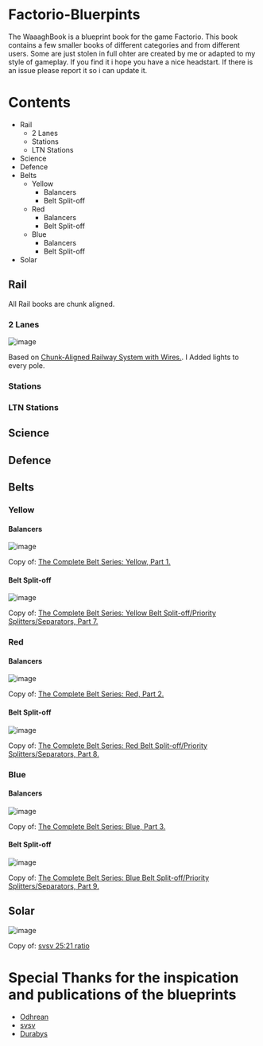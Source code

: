 # Factorio-Bluerpints
The WaaaghBook is a blueprint book for the game Factorio. This book contains a few smaller books of different categories and from different users. Some are just stolen in full ohter are created by me or adapted to my style of gameplay. If you find it i hope you have a nice headstart. If there is an issue please report it so i can update it. 

# Contents
- Rail
  - 2 Lanes
  - Stations
  - LTN Stations
- Science
- Defence
- Belts
  - Yellow
    - Balancers
    - Belt Split-off
  - Red
    - Balancers
    - Belt Split-off
  - Blue
    - Balancers
    - Belt Split-off
- Solar

## Rail
All Rail books are chunk aligned.
### 2 Lanes
![image](http://i.imgur.com/mxw89USl.jpeg)

Based on [Chunk-Aligned Railway System with Wires.](https://factorioprints.com/view/-Ko4Un71BhDDTUvorRv5). I Added lights to every pole.

### Stations

### LTN Stations

## Science

## Defence

## Belts
### Yellow
#### Balancers
![image](http://i.imgur.com/C4Mr1Wwl.jpeg)

Copy of: [The Complete Belt Series: Yellow, Part 1.](https://factorioprints.com/view/-KjZ0Rk_VXbdnxJ9jmUj)
#### Belt Split-off
![image](http://i.imgur.com/crVpepFl.jpeg)

Copy of: [The Complete Belt Series: Yellow Belt Split-off/Priority Splitters/Separators, Part 7.](https://factorioprints.com/view/-KkfMB9sDjnYEVv2A7h7)

### Red
#### Balancers
![image](http://i.imgur.com/J66m4yJl.jpeg)

Copy of: [The Complete Belt Series: Red, Part 2.](https://factorioprints.com/view/-KjZ0gM62ddYvQA-mjiG)
#### Belt Split-off
![image](http://i.imgur.com/lDk94Fxl.jpeg)

Copy of: [The Complete Belt Series: Red Belt Split-off/Priority Splitters/Separators, Part 8.](https://factorioprints.com/view/-KkfdBfOpOJ3Ty-mA5bR)

### Blue
#### Balancers
![image](http://i.imgur.com/sznGd2Ol.jpeg)

Copy of: [The Complete Belt Series: Blue, Part 3.](https://factorioprints.com/view/-KjZ17-ZfirKJBYRQT9X)
#### Belt Split-off
![image](http://i.imgur.com/WIsmJmhl.jpeg)

Copy of: [The Complete Belt Series: Blue Belt Split-off/Priority Splitters/Separators, Part 9.](https://factorioprints.com/view/-Kkg4UNWOUDvybA9LeH_)

## Solar
![image](https://user-images.githubusercontent.com/3159968/195044752-648918c4-fe98-4726-b524-3f2b9bcb0e2e.png)

Copy of: [svsv 25:21 ratio](https://factorioprints.com/view/-MH2Gl2ulm0qRO2SVGwj)

# Special Thanks for the inspication and publications of the blueprints
- [Odhrean](https://factorioprints.com/user/jJtF1BO66wYXPvljopKnvum5Ujp1)
- [svsv](https://factorioprints.com/user/NxmcHD8GgYNS46cqokm7rl69n3K3)
- [Durabys](https://factorioprints.com/user/w3n6GKMYYETPaPpZ2PlScjOb7q43)
